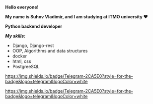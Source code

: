 **Hello everyone!**

**My name is Suhov Vladimir, and I am studying at ITMO university ♥️**

**Python backend developer**

**_My skills:_**

- Django, Django-rest
- OOP, Algorithms and data structures
- docker
- html, css
- PostgreeSQL

https://img.shields.io/badge/Telegram-2CA5E0?style=for-the-badge&logo=telegram&logoColor=white

<a href="https://t.me/Babtis"> https://img.shields.io/badge/Telegram-2CA5E0?style=for-the-badge&logo=telegram&logoColor=white </a>
